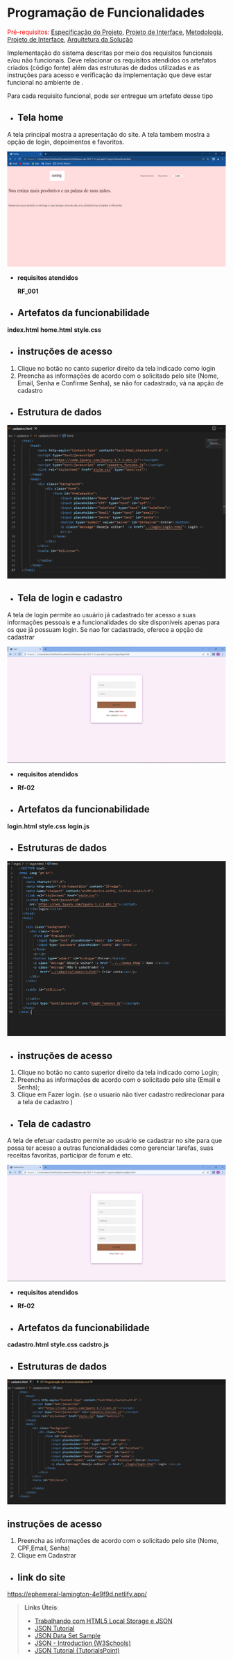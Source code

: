 # Programação de Funcionalidades

<span style="color:red">Pré-requisitos: <a href="2-Especificação do Projeto.md"> Especificação do Projeto</a></span>, <a href="3-Projeto de Interface.md"> Projeto de Interface</a>, <a href="4-Metodologia.md"> Metodologia</a>, <a href="3-Projeto de Interface.md"> Projeto de Interface</a>, <a href="5-Arquitetura da Solução.md"> Arquitetura da Solução</a>

Implementação do sistema descritas por meio dos requisitos funcionais e/ou não funcionais. Deve relacionar os requisitos atendidos os artefatos criados (código fonte) além das estruturas de dados utilizadas e as instruções para acesso e verificação da implementação que deve estar funcional no ambiente de  .

Para cada requisito funcional, pode ser entregue um artefato desse tipo

- ## Tela home 

A tela principal mostra a apresentação do site. A tela tambem mostra a opção de login, depoimentos e favoritos.

![Exemplo de UserFlow](img/pagina_home.png)


 - **requisitos atendidos**

    **RF_001**

- ## Artefatos da funcionabilidade
 **index.html**
 **home.html**
 **style.css**

 
- ## instruções de acesso
 1. Clique no botão no canto superior direito da tela indicado como login
 2. Preencha as informações de acordo com o solicitado pelo site (Nome, Email, Senha e Confirme Senha), se não for cadastrado, vá na apção de cadastro



 
- ## Estrutura de dados


![Exemplo de UserFlow](img/codigo_home.png)

- ## Tela de login e cadastro
A tela de login permite ao usuário já cadastrado ter acesso a suas informações pessoais e a funcionalidades do site disponíveis apenas para os que já possuam login. Se nao for cadastrado, oferece a opção de cadastrar

![Exemplo de UserFlow](img/tela_login.png)

 - **requisitos atendidos**
 
 - **Rf-02**

 - ## Artefatos da funcionabilidade

 **login.html**
 **style.css**
 **login.js**

- ## Estruturas de dados 


![Exemplo de UserFlow](img/codigologin.png)

- ## instruções de acesso
 1. Clique no botão no canto superior direito da tela indicado como Login;
 2. Preencha as informações de acordo com o solicitado pelo site (Email e Senha);
3. Clique em Fazer login.
(se o usuario não tiver cadastro redirecionar para a tela de cadastro )


- ## Tela de cadastro 
A tela de efetuar cadastro permite ao usuário se cadastrar no site para que possa ter acesso a outras funcionalidades como gerenciar tarefas, suas receitas favoritas, participar de forum e etc.

![Exemplo de UserFlow](img/tela_cadastro.png)


 - **requisitos atendidos**
 
 - **Rf-02**

 - ## Artefatos da funcionabilidade
**cadastro.html**
**style.css**
**cadstro.js**

- ## Estruturas de dados 

![Exemplo de UserFlow](img/codigocadastro.png)

 ## instruções de acesso
1. Preencha as informações de acordo com o solicitado pelo site (Nome, CPF,Email, Senha)
2. Clique em Cadastrar



- ## link do site 
https://ephemeral-lamington-4e9f9d.netlify.app/






























    




  






> **Links Úteis**:
>
> - [Trabalhando com HTML5 Local Storage e JSON](https://www.devmedia.com.br/trabalhando-com-html5-local-storage-e-json/29045)
> - [JSON Tutorial](https://www.w3resource.com/JSON)
> - [JSON Data Set Sample](https://opensource.adobe.com/Spry/samples/data_region/JSONDataSetSample.html)
> - [JSON - Introduction (W3Schools)](https://www.w3schools.com/js/js_json_intro.asp)
> - [JSON Tutorial (TutorialsPoint)](https://www.tutorialspoint.com/json/index.htm)